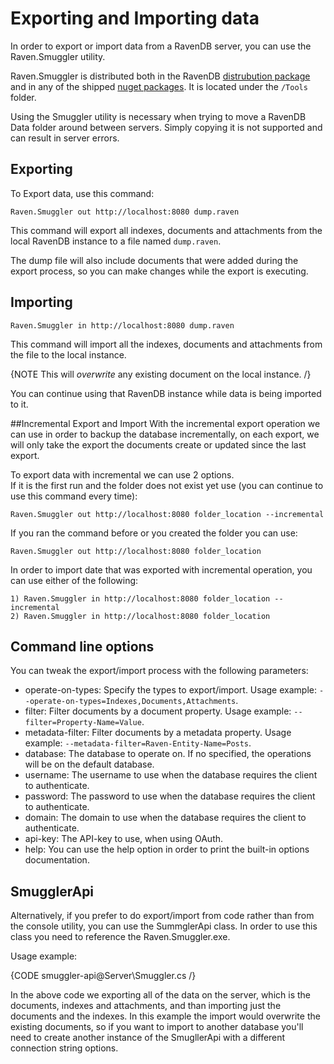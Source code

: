 # Exporting and Importing data

In order to export or import data from a RavenDB server, you can use the Raven.Smuggler utility.

Raven.Smuggler is distributed both in the RavenDB [distrubution package](http://builds.hibernatingrhinos.com/Builds/RavenDB) and in any of the shipped [nuget packages](https://ravendb.net/docs/intro/quickstart/adding-ravendb-to-your-application?version=1.0#installing-using-nuget). It is located under the `/Tools` folder.

Using the Smuggler utility is necessary when trying to move a RavenDB Data folder around between servers. Simply copying it is not supported and can result in server errors.

## Exporting

To Export data, use this command:

    Raven.Smuggler out http://localhost:8080 dump.raven

This command will export all indexes, documents and attachments from the local RavenDB instance to a file named `dump.raven`.

The dump file will also include documents that were added during the export process, so you can make changes while the export is executing.

## Importing

    Raven.Smuggler in http://localhost:8080 dump.raven

This command will import all the indexes, documents and attachments from the file to the local instance. 

{NOTE This will _overwrite_ any existing document on the local instance. /}

You can continue using that RavenDB instance while data is being imported to it.

##Incremental Export and Import
With the incremental export operation we can use in order to backup the database incrementally, on each export, we will only take the export the documents create or updated
since the last export.

To export data with incremental we can use 2 options.  
If it is the first run and the folder does not exist yet use (you can continue to use this command every time):

    Raven.Smuggler out http://localhost:8080 folder_location --incremental

If you ran the command before or you created the folder you can use:

    Raven.Smuggler out http://localhost:8080 folder_location


In order to import date that was exported with incremental operation, you can use either of the following:

    1) Raven.Smuggler in http://localhost:8080 folder_location --incremental
    2) Raven.Smuggler in http://localhost:8080 folder_location

## Command line options

You can tweak the export/import process with the following parameters:

 - operate-on-types: Specify the types to export/import. Usage example: `--operate-on-types=Indexes,Documents,Attachments`.
 - filter: Filter documents by a document property. Usage example: `--filter=Property-Name=Value`.
 - metadata-filter: Filter documents by a metadata property. Usage example: `--metadata-filter=Raven-Entity-Name=Posts`.
 - database: The database to operate on. If no specified, the operations will be on the default database.
 - username: The username to use when the database requires the client to authenticate.
 - password: The password to use when the database requires the client to authenticate.
 - domain: The domain to use when the database requires the client to authenticate.
 - api-key: The API-key to use, when using OAuth.
 - help: You can use the help option in order to print the built-in options documentation.

## SmugglerApi

Alternatively, if you prefer to do export/import from code rather than from the console utility, you can use the SummglerApi class. In order to use this class you need to reference the Raven.Smuggler.exe.

Usage example:

{CODE smuggler-api@Server\Smuggler.cs /}

In the above code we exporting all of the data on the server, which is the documents, indexes and attachments, and than importing just the documents and the indexes. In this example the import would overwrite the existing documents, so if you want to import to another database you'll need to create another instance of the SmugllerApi with a different connection string options.